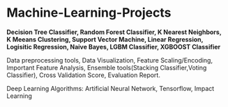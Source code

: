 # Machine-Learning-Projects
<!-- Machine Learning Algorithm Implementation -->

  **Decision Tree Classifier,
  Random Forest Classifier,
  K Nearest Neighbors,
  K Meeans Clustering,
  Support Vector Machine,
  Linear Regression,
  Logisitic Regression,
  Naive Bayes,
  LGBM Classifier,
  XGBOOST Classifier**
  
  
Data preprocessing tools,
Data Visualization,
Feature Scaling/Encoding,
Important Feature Analysis,
Ensemble tools(Stacking Classifier,Voting Classifier),
Cross Validation Score,
Evaluation Report.


Deep Learning Algorithms:
Artificial Neural Network,
Tensorflow,
Impact Learning
